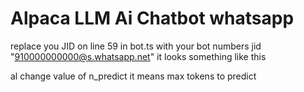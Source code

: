 # Alpaca LLM Ai Chatbot whatsapp

replace you JID on line 59 in bot.ts with your bot numbers jid  "910000000000@s.whatsapp.net"  it looks something like this

al change value of n_predict  it means max tokens to predict 
